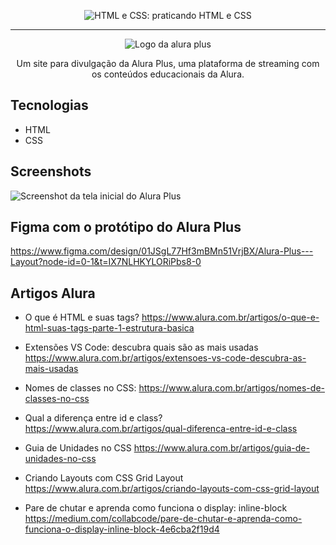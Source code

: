 
<p align="center"> <img src="https://imgur.com/BASzVop.png" alt="HTML e CSS: praticando HTML e CSS"> </p>

<hr>

<p align="center"> <img src="https://github.com/MonicaHillman/aluraplus/blob/aula04/img/Logo.png?raw=true" alt="Logo da alura plus"> </p>
<p align="center">Um site para divulgação da Alura Plus, uma plataforma de streaming com os conteúdos educacionais da Alura.</p>

## Tecnologias
* HTML
* CSS

## Screenshots
![Screenshot da tela inicial do Alura Plus](https://imgur.com/nKUf7MK.png)

## Figma com o protótipo do Alura Plus
https://www.figma.com/design/01JSgL77Hf3mBMn51VrjBX/Alura-Plus---Layout?node-id=0-1&t=IX7NLHKYLORiPbs8-0

## Artigos Alura
* O que é HTML e suas tags?
https://www.alura.com.br/artigos/o-que-e-html-suas-tags-parte-1-estrutura-basica

* Extensões VS Code: descubra quais são as mais usadas
https://www.alura.com.br/artigos/extensoes-vs-code-descubra-as-mais-usadas

* Nomes de classes no CSS: 
https://www.alura.com.br/artigos/nomes-de-classes-no-css

* Qual a diferença entre id e class?
https://www.alura.com.br/artigos/qual-diferenca-entre-id-e-class

* Guia de Unidades no CSS
https://www.alura.com.br/artigos/guia-de-unidades-no-css

* Criando Layouts com CSS Grid Layout
https://www.alura.com.br/artigos/criando-layouts-com-css-grid-layout

* Pare de chutar e aprenda como funciona o display: inline-block
https://medium.com/collabcode/pare-de-chutar-e-aprenda-como-funciona-o-display-inline-block-4e6cba2f19d4
